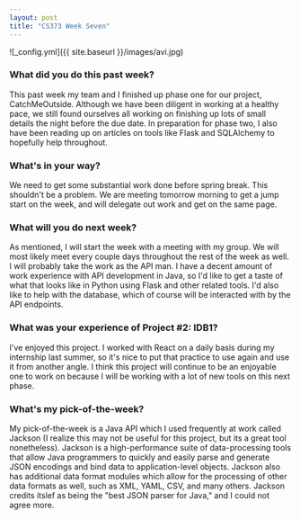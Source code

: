 ```yaml
---
layout: post
title: "CS373 Week Seven"
---
```


![_config.yml]({{ site.baseurl }}/images/avi.jpg)

### What did you do this past week?
This past week my team and I finished up phase one for our project, CatchMeOutside. Although we have been diligent in working at a healthy pace, we still found ourselves all working on finishing up lots of small details the night before the due date. In preparation for phase two, I also have been reading up on articles on tools like Flask and SQLAlchemy to hopefully help throughout. 

### What's in your way?
We need to get some substantial work done before spring break. This shouldn't be a problem. We are meeting tomorrow morning to get a jump start on the week, and will delegate out work and get on the same page.  

### What will you do next week?
As mentioned, I will start the week with a meeting with my group. We will most likely meet every couple days throughout the rest of the week as well. I will probably take the work as the API man. I have a decent amount of work experience with API development in Java, so I'd like to get a taste of what that looks like in Python using Flask and other related tools. I'd also like to help with the database, which of course will be interacted with by the API endpoints.  

### What was your experience of Project #2: IDB1? 
I've enjoyed this project. I worked with React on a daily basis during my internship last summer, so it's nice to put that practice to use again and use it from another angle. I think this project will continue to be an enjoyable one to work on because I will be working with a lot of new tools on this next phase. 

### What's my pick-of-the-week?
My pick-of-the-week is a Java API which I used frequently at work called Jackson (I realize this may not be useful for this project, but its a great tool nonetheless). Jackson is a high-performance suite of data-processing tools that allow Java programmers to quickly and easily parse and generate JSON encodings and bind data to application-level objects. Jackson also has additional data format modules which allow for the processing of other data formats as well, such as XML, YAML, CSV, and many others. Jackson credits itslef as being the "best JSON parser for Java," and I could not agree more.	
